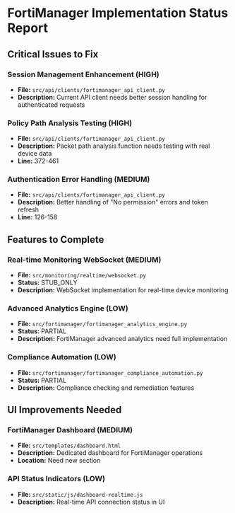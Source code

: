 # FortiManager Implementation Status Report

## Critical Issues to Fix

### Session Management Enhancement (HIGH)
- **File:** `src/api/clients/fortimanager_api_client.py`
- **Description:** Current API client needs better session handling for authenticated requests


### Policy Path Analysis Testing (HIGH)
- **File:** `src/api/clients/fortimanager_api_client.py`
- **Description:** Packet path analysis function needs testing with real device data
- **Line:** 372-461

### Authentication Error Handling (MEDIUM)
- **File:** `src/api/clients/fortimanager_api_client.py`
- **Description:** Better handling of "No permission" errors and token refresh
- **Line:** 126-158


## Features to Complete

### Real-time Monitoring WebSocket (MEDIUM)
- **File:** `src/monitoring/realtime/websocket.py`
- **Status:** STUB_ONLY
- **Description:** WebSocket implementation for real-time device monitoring

### Advanced Analytics Engine (LOW)
- **File:** `src/fortimanager/fortimanager_analytics_engine.py`
- **Status:** PARTIAL
- **Description:** FortiManager advanced analytics need full implementation

### Compliance Automation (LOW)
- **File:** `src/fortimanager/fortimanager_compliance_automation.py`
- **Status:** PARTIAL
- **Description:** Compliance checking and remediation features


## UI Improvements Needed

### FortiManager Dashboard (MEDIUM)
- **File:** `src/templates/dashboard.html`
- **Description:** Dedicated dashboard for FortiManager operations
- **Location:** Need new section

### API Status Indicators (LOW)
- **File:** `src/static/js/dashboard-realtime.js`
- **Description:** Real-time API connection status in UI


